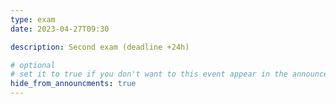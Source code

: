 ```yaml
---
type: exam
date: 2023-04-27T09:30

description: Second exam (deadline +24h)

# optional
# set it to true if you don't want to this event appear in the announcements section
hide_from_announcments: true
---
```


